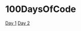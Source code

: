 # 100DaysOfCode


[Day 1](https://github.com/betaraybill/100DaysOfCode/tree/master/RandomNumbers)
[Day 2](https://github.com/betaraybill/100DaysOfCode/tree/master/LoginForm)

